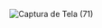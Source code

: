 ![Captura de Tela (71)](https://user-images.githubusercontent.com/107519508/176084744-46c9ed76-d6f8-4e25-956e-ba7b410ca31f.png)
